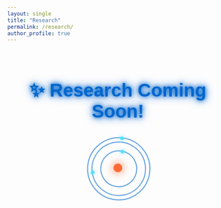 ```yaml
---
layout: single
title: "Research"
permalink: /research/
author_profile: true
---
```


<style>
.research-coming-soon {
  text-align: center;
  padding: 50px 20px;
  font-family: 'Arial', sans-serif;
}

.atom-animation {
  width: 150px;
  height: 150px;
  margin: 30px auto;
  position: relative;
}

.nucleus {
  width: 20px;
  height: 20px;
  background: #ff6b35;
  border-radius: 50%;
  position: absolute;
  top: 50%;
  left: 50%;
  transform: translate(-50%, -50%);
  box-shadow: 0 0 20px #ff6b35;
}

.orbit {
  position: absolute;
  border: 2px solid #0066cc;
  border-radius: 50%;
  opacity: 0.7;
}

.orbit-1 {
  width: 80px;
  height: 80px;
  top: 35px;
  left: 35px;
  animation: rotate 2s linear infinite;
}

.orbit-2 {
  width: 120px;
  height: 120px;
  top: 15px;
  left: 15px;
  animation: rotate 3s linear infinite reverse;
}

.orbit-3 {
  width: 140px;
  height: 140px;
  top: 5px;
  left: 5px;
  animation: rotate 4s linear infinite;
}

.electron {
  width: 8px;
  height: 8px;
  background: #00d4ff;
  border-radius: 50%;
  position: absolute;
  box-shadow: 0 0 10px #00d4ff;
}

.electron-1 {
  top: -4px;
  left: 36px;
}

.electron-2 {
  top: 56px;
  left: -4px;
}

.electron-3 {
  top: -4px;
  left: 66px;
}

@keyframes rotate {
  from { transform: rotate(0deg); }
  to { transform: rotate(360deg); }
}

.glow-text {
  animation: glow 2s ease-in-out infinite alternate;
  font-size: 3em;
  color: #0066cc;
  margin: 20px 0;
}

@keyframes glow {
  from { text-shadow: 0 0 10px #0066cc, 0 0 20px #0066cc; }
  to { text-shadow: 0 0 20px #0066cc, 0 0 30px #0066cc, 0 0 40px #0066cc; }
}

.molecular-formula {
  font-family: 'Times New Roman', serif;
  font-size: 1.5em;
  color: #333;
  margin: 20px 0;
  animation: fadeInOut 3s ease-in-out infinite;
}

@keyframes fadeInOut {
  0%, 100% { opacity: 0.5; }
  50% { opacity: 1; }
}
</style>

<div class="research-coming-soon">
  <h1 class="glow-text">✨ Research Coming Soon!</h1>
  
  <div class="atom-animation">
    <div class="nucleus"></div>
    <div class="orbit orbit-1">
      <div class="electron electron-1"></div>
    </div>
    <div class="orbit orbit-2">
      <div class="electron electron-2"></div>
    </div>
    <div class="orbit orbit-3">
      <div class="electron electron-3"></div>
    </div>
  </div>
  
</div>
